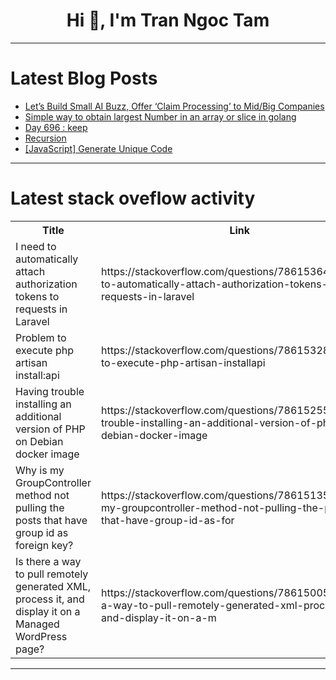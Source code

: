 <h1 align="center">Hi 👋, I'm Tran Ngoc Tam</h1>

---

# Latest Blog Posts 
<!-- BLOG-POST-LIST:START -->
- [Let’s Build Small AI Buzz, Offer ‘Claim Processing’ to Mid/Big Companies](https://dev.to/exploredataaiml/lets-build-small-ai-buzz-offer-claim-processing-to-midbig-companies-3dkn)
- [Simple way to obtain largest Number in an array or slice in golang](https://dev.to/toluwasethomas/simple-way-to-obtain-largest-number-in-an-array-or-slice-in-golang-2o06)
- [Day 696 : keep](https://dev.to/dwane/day-696-keep-5c5h)
- [Recursion](https://dev.to/ismailajat14162/recursion-4jnh)
- [[JavaScript] Generate Unique Code](https://dev.to/jkdevarg/javascript-generate-unique-code-2jlj)
<!-- BLOG-POST-LIST:END -->

---

# Latest stack oveflow activity
<table>
  <tr><th>Title</th><th>Link</th></tr>
  <!-- STACKOVERFLOW:START --><tr><td>I need to automatically attach authorization tokens to requests in Laravel</td><td>https://stackoverflow.com/questions/78615364/i-need-to-automatically-attach-authorization-tokens-to-requests-in-laravel</td></tr><tr><td>Problem to execute php artisan install:api</td><td>https://stackoverflow.com/questions/78615328/problem-to-execute-php-artisan-installapi</td></tr><tr><td>Having trouble installing an additional version of PHP on Debian docker image</td><td>https://stackoverflow.com/questions/78615255/having-trouble-installing-an-additional-version-of-php-on-debian-docker-image</td></tr><tr><td>Why is my GroupController method not pulling the posts that have group id as foreign key?</td><td>https://stackoverflow.com/questions/78615135/why-is-my-groupcontroller-method-not-pulling-the-posts-that-have-group-id-as-for</td></tr><tr><td>Is there a way to pull remotely generated XML, process it, and display it on a Managed WordPress page?</td><td>https://stackoverflow.com/questions/78615005/is-there-a-way-to-pull-remotely-generated-xml-process-it-and-display-it-on-a-m</td></tr><!-- STACKOVERFLOW:END -->
</table>

---


